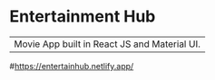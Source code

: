 # Entertainment Hub
<table>
<tr>
<td>
  Movie App built in React JS and Material UI.
</td>
</tr>
</table>

#https://entertainhub.netlify.app/
